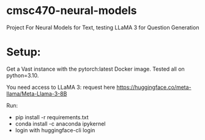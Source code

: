# cmsc470-neural-models
Project For Neural Models for Text, testing LLaMA 3 for Question Generation

# Setup:
Get a Vast instance with the pytorch:latest Docker image. Tested all on python=3.10.

You need access to LLaMA 3: request here https://huggingface.co/meta-llama/Meta-Llama-3-8B

Run:
- pip install -r requirements.txt
- conda install -c anaconda ipykernel
- login with huggingface-cli login
